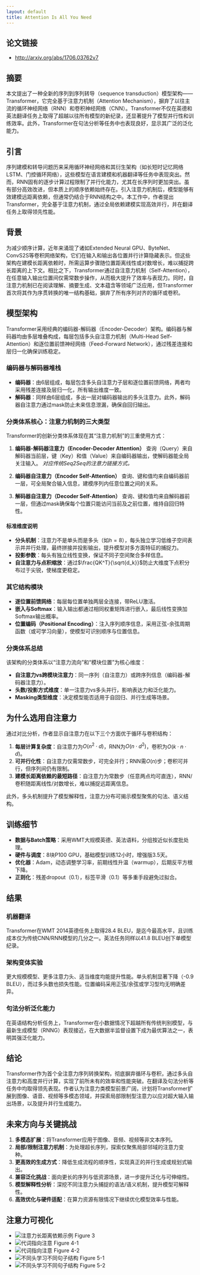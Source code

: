 ```yaml
---
layout: default
title: Attention Is All You Need
---
```

## **论文链接**
- http://arxiv.org/abs/1706.03762v7

## 摘要

本文提出了一种全新的序列到序列转导（sequence transduction）模型架构——Transformer，它完全基于注意力机制（Attention Mechanism），摒弃了以往主流的循环神经网络（RNN）和卷积神经网络（CNN）。Transformer不仅在英德和英法翻译任务上取得了超越以往所有模型的新纪录，还显著提升了模型并行性和训练效率。此外，Transformer在句法分析等任务中也表现良好，显示其广泛的泛化能力。

## 引言

序列建模和转导问题历来采用循环神经网络和其衍生架构（如长短时记忆网络LSTM、门控循环网络），这些模型在语言建模和机器翻译等任务中表现突出。然而，RNN固有的逐步计算过程限制了并行化能力，尤其在长序列时更加突出。虽有部分高效改进，但本质上的顺序依赖始终存在。引入注意力机制后，模型能够有效建模远距离依赖，但通常仍结合于RNN结构之中。本工作中，作者提出Transformer，完全基于注意力机制，通过全局依赖建模实现高效并行，并在翻译任务上取得领先性能。

## 背景

为减少顺序计算，近年来涌现了诸如Extended Neural GPU、ByteNet、ConvS2S等卷积网络架构，它们在输入和输出各位置并行计算隐藏表示。但这些架构在建模长距离依赖时，所需运算步骤随位置距离线性或对数增长，难以捕捉跨长距离的上下文。相比之下，Transformer通过自注意力机制（Self-Attention），在任意输入输出位置间仅需常数步操作，从而极大提升了效率与表现力。同时，自注意力机制已在阅读理解、摘要生成、文本蕴含等领域广泛应用，但Transformer首次将其作为序贯转换的唯一结构基础，摒弃了所有序列对齐的循环或卷积。

## 模型架构


Transformer采用经典的编码器-解码器（Encoder-Decoder）架构。编码器与解码器均由多层堆叠构成，每层包括多头自注意力机制（Multi-Head Self-Attention）和逐位置前馈神经网络（Feed-Forward Network），通过残差连接和层归一化确保训练稳定。

### 编码器与解码器堆栈

- **编码器**：由6层组成，每层包含多头自注意力子层和逐位置前馈网络，两者均采用残差连接及层归一化，所有输出维度一致。
- **解码器**：同样由6层组成，多出一层对编码器输出的多头注意力。此外，解码器自注意力通过mask防止未来信息泄漏，确保自回归输出。

### 分类体系核心：注意力机制的三大类型

Transformer的创新分类体系体现在其“注意力机制”的三重使用方式：

1. **编码器-解码器注意力（Encoder-Decoder Attention）**
   查询（Query）来自解码器当前层，键（Key）和值（Value）来自编码器输出，使解码器能全局关注输入。
   *对应传统Seq2Seq的注意力链接方式。*

2. **编码器自注意力（Encoder Self-Attention）**
   查询、键和值均来自编码器前一层，可全局聚合输入信息，建模序列内任意位置之间的关系。

3. **解码器自注意力（Decoder Self-Attention）**
   查询、键和值均来自解码器前一层，但通过mask确保每个位置只能访问当前及之前位置，维持自回归特性。


#### 标准维度说明

- **分头机制**：注意力不是单头而是多头（如$h=8$），每头独立学习低维子空间表示并并行处理，最终拼接并投影输出，提升模型对多方面特征的捕捉力。
- **投影参数**：每头有独立线性变换，保证不同子空间聚合多样信息。
- **自注意力与点积缩放**：通过$\frac{QK^T}{\sqrt{d_k}}$防止大维度下点积分布过于尖锐，使梯度更稳定。

### 其它结构模块

- **逐位置前馈网络**：每层每位置单独两层全连接，带ReLU激活。
- **嵌入与Softmax**：输入输出都通过相同权重矩阵进行嵌入，最后线性变换加Softmax输出概率。
- **位置编码（Positional Encoding）**：注入序列顺序信息，采用正弦-余弦周期函数（或可学习向量），使模型可识别顺序与位置信息。

### 分类体系总结

该架构的分类体系以“注意力流向”和“模块位置”为核心维度：

- **自注意力vs跨模块注意力**：同一序列（自注意力）或跨序列信息（编码器-解码器注意力）。
- **头数/投影方式维度**：单一注意力vs多头并行，影响表达力和泛化能力。
- **Masking类型维度**：决定模型能否适用于自回归、并行生成等场景。

## 为什么选用自注意力

通过对比分析，作者显示自注意力在以下三个方面优于循环与卷积结构：

1. **每层计算复杂度**：自注意力为$O(n^2 \cdot d)$，RNN为$O(n \cdot d^2)$，卷积为$O(k \cdot n \cdot d)$。
2. **可并行化性**：自注意力仅需常数步，可完全并行；RNN需$O(n)$步；卷积可并行，但序列间仍有限制。
3. **建模长距离依赖的最短路径**：自注意力为常数步（任意两点均可直连），RNN/卷积随距离线性/对数增长，难以捕捉远距离信息。

此外，多头机制提升了模型解释性，注意力分布可揭示模型聚焦的句法、语义结构。

## 训练细节

- **数据与Batch策略**：采用WMT大规模英德、英法语料，分组按近似长度批处理。
- **硬件与调度**：8块P100 GPU，基础模型训练12小时，增强版3.5天。
- **优化器**：Adam，动态调整学习率，前期线性升温（warmup），后期反平方根下降。
- **正则化**：残差dropout（0.1），标签平滑（0.1）等多重手段避免过拟合。

## 结果

### 机器翻译

Transformer在WMT 2014英德任务上取得28.4 BLEU，是迄今最高水平，且训练成本仅为传统CNN/RNN模型的几分之一。英法任务同样以41.8 BLEU创下单模型纪录。

### 架构变体实验

更大规模模型、更多注意力头、适当维度均能提升性能。单头机制显著下降（-0.9 BLEU），而过多头数也损失性能。位置编码采用正弦/余弦或学习型均无明确差异。

### 句法分析泛化能力

在英语结构分析任务上，Transformer在小数据情况下超越所有传统判别模型，与最新生成模型（RNNG）表现接近，在大数据半监督设置下成为最优算法之一，表明其强泛化能力。

## 结论

Transformer作为首个全注意力序列转换架构，彻底摒弃循环与卷积，通过多头自注意力和高度并行计算，实现了前所未有的效率和性能突破。在翻译及句法分析等任务中均取得领先表现。作者认为注意力类模型前景广阔，计划将Transformer扩展到图像、语音、视频等多模态领域，并探索局部限制型注意力以应对超大输入输出场景，以及提升并行生成能力。

## 未来方向与关键挑战

1. **多模态扩展**：将Transformer应用于图像、音频、视频等非文本序列。
2. **局部/限制注意力机制**：为处理超长序列，探索仅聚焦局部邻域的注意力变种。
3. **更高效的生成方式**：降低生成流程的顺序性，实现真正的并行生成或规划式输出。
4. **兼容泛化挑战**：面向更长的序列与低资源场景，进一步提升泛化与可伸缩性。
5. **模型解释性分析**：深挖不同注意力头捕捉的语法/语义机制，提升模型可解释性。
6. **高效优化与硬件适配**：在算力资源有限情况下继续优化模型效率与性能。

## 注意力可视化

- ![注意力长距离依赖示例 Figure 3]( /data/paper/source/1706.03762v7/images/sec8_fig1_global3_img1.png )
- ![代词指向注意 Figure 4-1]( /data/paper/source/1706.03762v7/images/sec8_fig2_global4_img1.png )
- ![代词指向注意 Figure 4-2]( /data/paper/source/1706.03762v7/images/sec8_fig2_global4_img2.png )
- ![不同头学习不同句子结构 Figure 5-1]( /data/paper/source/1706.03762v7/images/sec8_fig3_global5_img1.png )
- ![不同头学习不同句子结构 Figure 5-2]( /data/paper/source/1706.03762v7/images/sec8_fig3_global5_img2.png )
